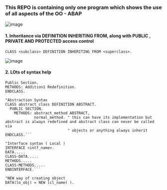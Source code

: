 ### This REPO is containing only one program which shows the use of all aspects of the OO - ABAP

![image](https://github.com/user-attachments/assets/f02fd4c2-c579-4246-8bb0-02c1555b3630)


#### 1. Inheritance via DEFINITION INHERITING FROM, along with PUBLIC , PRIVATE AND PROTECTED access control 
```CLASS <subclass> DEFINITION INHERITING FROM <superclass>.```

![image](https://github.com/user-attachments/assets/7b59204a-7102-40c9-b229-e084e0b6b4df)

#### 2. LOts of syntax help 

```CLASS sub_class Definition Inheriting From super_class
Public Section. 
METHODS: Addition1 Redefinition. 
ENDCLASS.

"Abstraction Syntax 
CLASS abstract_class DEFINITION ABSTRACT.
  PUBLIC SECTION.
    METHODS: abstract_method ABSTRACT,
             normal_method. " this can have its implementation but abstract is always redefined and abstract class can never be called via 
                            " objects or anything always inherit
ENDCLASS.```

"Interface syntax ( Local ) 
INTERFACE <intf_name>. 
DATA..... 
CLASS-DATA..... 
METHODS..... 
CLASS-METHODS..... 
ENDINTERFACE.```

"NEW way of creating object
DATA(lo_obj) = NEW lcl_name( ).
